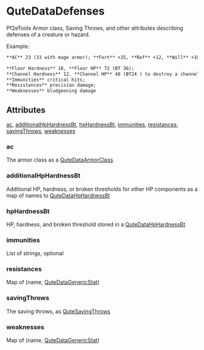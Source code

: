 # QuteDataDefenses

Pf2eTools Armor class, Saving Throws, and other attributes describing defenses of a creature or hazard.

Example:

```md
**AC** 23 (33 with mage armor); **Fort** +15, **Ref** +12, **Will** +10
```

```md
**Floor Hardness** 18, **Floor HP** 72 (BT 36);
**Channel Hardness** 12, **Channel HP** 48 (BT24 ) to destroy a channel gate;
**Immunities** critical hits;
**Resistances** precision damage;
**Weaknesses** bludgeoning damage
```

## Attributes

[ac](#ac), [additionalHpHardnessBt](#additionalhphardnessbt), [hpHardnessBt](#hphardnessbt), [immunities](#immunities), [resistances](#resistances), [savingThrows](#savingthrows), [weaknesses](#weaknesses)


### ac

The armor class as a [QuteDataArmorClass](../QuteDataArmorClass.md)

### additionalHpHardnessBt

Additional HP, hardness, or broken thresholds for other HP components as a map of
names to [QuteDataHpHardnessBt](../QuteDataHpHardnessBt/README.md)

### hpHardnessBt

HP, hardness, and broken threshold stored in a [QuteDataHpHardnessBt](../QuteDataHpHardnessBt/README.md)

### immunities

List of strings, optional

### resistances

Map of (name, [QuteDataGenericStat](../QuteDataGenericStat/README.md))

### savingThrows

The saving throws, as [QuteSavingThrows](QuteSavingThrows.md)

### weaknesses

Map of (name, [QuteDataGenericStat](../QuteDataGenericStat/README.md))

